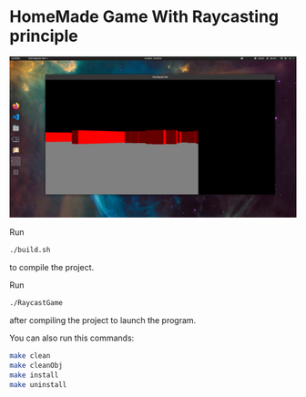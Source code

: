 # HomeMade Game With Raycasting principle

![Raycast Window](ressources/window.png)

Run
```bash
./build.sh 
```
to compile the project.

Run 
```bash
./RaycastGame
```
after compiling the project to launch the program.

You can also run this commands:
```bash
make clean
make cleanObj
make install
make uninstall
```

